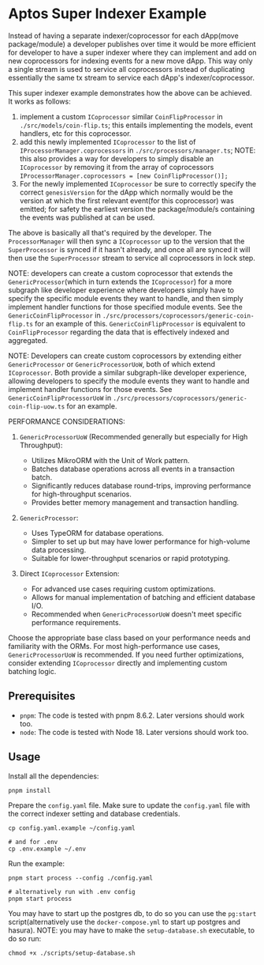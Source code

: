 # Aptos Super Indexer Example

Instead of having a separate indexer/coprocessor for each dApp(move package/module) a developer publishes over time it would be more efficient for developer to have a super indexer where they can implement and add on new coprocessors for indexing events for a new move dApp. This way only a single stream is used to service all coprocessors instead of duplicating essentially the same tx stream to service each dApp's indexer/coprocessor.

This super indexer example demonstrates how the above can be achieved. It works as follows:

1. implement a custom `ICoprocessor` similar `CoinFlipProcessor` in `./src/models/coin-flip.ts`; this entails implementing the models, event handlers, etc for this coprocessor.
2. add this newly implemented `ICoprocessor` to the list of `IProcessorManager.coprocessors` in `./src/processors/manager.ts`; NOTE: this also provides a way for developers to simply disable an `ICoprocessor` by removing it from the array of coprocessors `IProcessorManager.coprocessors = [new CoinFlipProcessor()];`
3. For the newly implemented `ICoprocessor` be sure to correctly specify the correct `genesisVersion` for the dApp which normally would be the version at which the first relevant event(for this coprocessor) was emitted; for safety the earliest version the package/module/s containing the events was published at can be used.

The above is basically all that's required by the developer. The `ProcessorManager` will then sync a `ICoprocessor` up to the version that the `SuperProcessor` is synced if it hasn't already, and once all are synced it will then use the `SuperProcessor` stream to service all coprocessors in lock step.

NOTE: developers can create a custom coprocessor that extends the `GenericProcessor`(which in turn extends the `ICoprocessor`) for a more subgraph like developer experience where developers simply have to specify the specific module events they want to handle, and then simply implement handler functions for those specified module events. See the `GenericCoinFlipProcessor` in `./src/processors/coprocessors/generic-coin-flip.ts` for an example of this. `GenericCoinFlipProcessor` is equivalent to `CoinFlipProcessor` regarding the data that is effectively indexed and aggregated.

NOTE: Developers can create custom coprocessors by extending either `GenericProcessor` or `GenericProcessorUoW`, both of which extend `ICoprocessor`. Both provide a similar subgraph-like developer experience, allowing developers to specify the module events they want to handle and implement handler functions for those events. See `GenericCoinFlipProcessorUoW` in `./src/processors/coprocessors/generic-coin-flip-uow.ts` for an example.

PERFORMANCE CONSIDERATIONS:

1. `GenericProcessorUoW` (Recommended generally but especially for High Throughput):
   - Utilizes MikroORM with the Unit of Work pattern.
   - Batches database operations across all events in a transaction batch.
   - Significantly reduces database round-trips, improving performance for high-throughput scenarios.
   - Provides better memory management and transaction handling.

2. `GenericProcessor`:
   - Uses TypeORM for database operations.
   - Simpler to set up but may have lower performance for high-volume data processing.
   - Suitable for lower-throughput scenarios or rapid prototyping.

3. Direct `ICoprocessor` Extension:
   - For advanced use cases requiring custom optimizations.
   - Allows for manual implementation of batching and efficient database I/O.
   - Recommended when `GenericProcessorUoW` doesn't meet specific performance requirements.

Choose the appropriate base class based on your performance needs and familiarity with the ORMs. For most high-performance use cases, `GenericProcessorUoW` is recommended. If you need further optimizations, consider extending `ICoprocessor` directly and implementing custom batching logic.

## Prerequisites

- `pnpm`: The code is tested with pnpm 8.6.2. Later versions should work too.
- `node`: The code is tested with Node 18. Later versions should work too.

## Usage

Install all the dependencies:

```shell
pnpm install
```

Prepare the `config.yaml` file. Make sure to update the `config.yaml` file with the correct indexer setting and database credentials.

```shell
cp config.yaml.example ~/config.yaml

# and for .env
cp .env.example ~/.env
```

Run the example:

```shell
pnpm start process --config ./config.yaml

# alternatively run with .env config
pnpm start process
```

You may have to start up the postgres db, to do so you can use the `pg:start` script(alternatively use the `docker-compose.yml` to start up postgres and hasura). NOTE: you may have to make the `setup-database.sh` executable, to do so run:

```shell
chmod +x ./scripts/setup-database.sh
```
